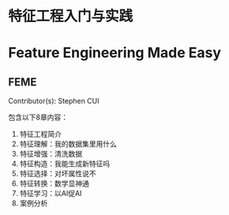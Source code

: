 # 特征工程入门与实践

# Feature Engineering Made Easy

## FEME

Contributor(s): Stephen CUI

包含以下8章内容：

1. 特征工程简介
2. 特征理解：我的数据集里用什么
3. 特征增强：清洗数据
4. 特征构造：我能生成新特征吗
5. 特征选择：对坏属性说不
6. 特征转换：数学显神通
7. 特征学习：以AI促AI
8. 案例分析
